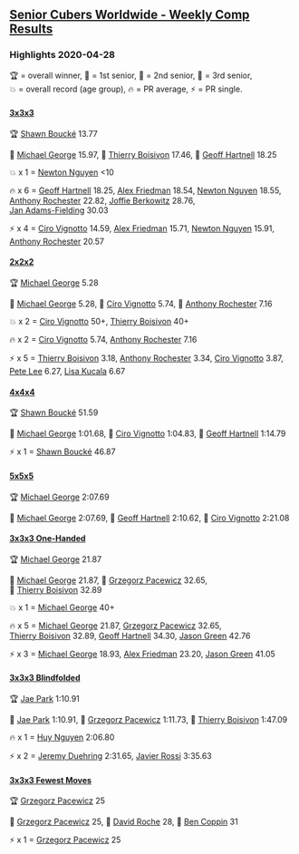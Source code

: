 <style>table {white-space: nowrap;}</style>

## [Senior Cubers Worldwide - Weekly Comp Results](/scw-comp/results/)
### Highlights 2020-04-28

<span style="white-space: nowrap;">🏆 = overall winner</span>, <span style="white-space: nowrap;">🥇 = 1st senior</span>, <span style="white-space: nowrap;">🥈 = 2nd senior</span>, <span style="white-space: nowrap;">🥉 = 3rd senior</span>, <span style="white-space: nowrap;">💥 = overall record (age group)</span>, <span style="white-space: nowrap;">🔥 = PR average</span>, <span style="white-space: nowrap;">⚡ = PR single</span>.

#### [3x3x3](333.md)

<span style="white-space: nowrap;">🏆 [Shawn Boucké](../../persons/shawn_boucke/333.md) 13.77</span>

<span style="white-space: nowrap;">🥇 [Michael George](../../persons/michael_george/333.md) 15.97</span>, <span style="white-space: nowrap;">🥈 [Thierry Boisivon](../../persons/thierry_boisivon/333.md) 17.46</span>, <span style="white-space: nowrap;">🥉 [Geoff Hartnell](../../persons/geoff_hartnell/333.md) 18.25</span>

💥 x 1 = <span style="white-space: nowrap;">[Newton Nguyen](../../persons/newton_nguyen/333.md) <10</span>

🔥 x 6 = <span style="white-space: nowrap;">[Geoff Hartnell](../../persons/geoff_hartnell/333.md) 18.25</span>, <span style="white-space: nowrap;">[Alex Friedman](../../persons/alex_friedman/333.md) 18.54</span>, <span style="white-space: nowrap;">[Newton Nguyen](../../persons/newton_nguyen/333.md) 18.55</span>, <span style="white-space: nowrap;">[Anthony Rochester](../../persons/anthony_rochester/333.md) 22.82</span>, <span style="white-space: nowrap;">[Joffie Berkowitz](../../persons/joffie_berkowitz/333.md) 28.76</span>, <span style="white-space: nowrap;">[Jan Adams-Fielding](../../persons/jan_adams_fielding/333.md) 30.03</span>

⚡ x 4 = <span style="white-space: nowrap;">[Ciro Vignotto](../../persons/ciro_vignotto/333.md) 14.59</span>, <span style="white-space: nowrap;">[Alex Friedman](../../persons/alex_friedman/333.md) 15.71</span>, <span style="white-space: nowrap;">[Newton Nguyen](../../persons/newton_nguyen/333.md) 15.91</span>, <span style="white-space: nowrap;">[Anthony Rochester](../../persons/anthony_rochester/333.md) 20.57</span>

#### [2x2x2](222.md)

<span style="white-space: nowrap;">🏆 [Michael George](../../persons/michael_george/222.md) 5.28</span>

<span style="white-space: nowrap;">🥇 [Michael George](../../persons/michael_george/222.md) 5.28</span>, <span style="white-space: nowrap;">🥈 [Ciro Vignotto](../../persons/ciro_vignotto/222.md) 5.74</span>, <span style="white-space: nowrap;">🥉 [Anthony Rochester](../../persons/anthony_rochester/222.md) 7.16</span>

💥 x 2 = <span style="white-space: nowrap;">[Ciro Vignotto](../../persons/ciro_vignotto/222.md) 50+</span>, <span style="white-space: nowrap;">[Thierry Boisivon](../../persons/thierry_boisivon/222.md) 40+</span>

🔥 x 2 = <span style="white-space: nowrap;">[Ciro Vignotto](../../persons/ciro_vignotto/222.md) 5.74</span>, <span style="white-space: nowrap;">[Anthony Rochester](../../persons/anthony_rochester/222.md) 7.16</span>

⚡ x 5 = <span style="white-space: nowrap;">[Thierry Boisivon](../../persons/thierry_boisivon/222.md) 3.18</span>, <span style="white-space: nowrap;">[Anthony Rochester](../../persons/anthony_rochester/222.md) 3.34</span>, <span style="white-space: nowrap;">[Ciro Vignotto](../../persons/ciro_vignotto/222.md) 3.87</span>, <span style="white-space: nowrap;">[Pete Lee](../../persons/pete_lee/222.md) 6.27</span>, <span style="white-space: nowrap;">[Lisa Kucala](../../persons/lisa_kucala/222.md) 6.67</span>

#### [4x4x4](444.md)

<span style="white-space: nowrap;">🏆 [Shawn Boucké](../../persons/shawn_boucke/444.md) 51.59</span>

<span style="white-space: nowrap;">🥇 [Michael George](../../persons/michael_george/444.md) 1:01.68</span>, <span style="white-space: nowrap;">🥈 [Ciro Vignotto](../../persons/ciro_vignotto/444.md) 1:04.83</span>, <span style="white-space: nowrap;">🥉 [Geoff Hartnell](../../persons/geoff_hartnell/444.md) 1:14.79</span>

⚡ x 1 = <span style="white-space: nowrap;">[Shawn Boucké](../../persons/shawn_boucke/444.md) 46.87</span>

#### [5x5x5](555.md)

<span style="white-space: nowrap;">🏆 [Michael George](../../persons/michael_george/555.md) 2:07.69</span>

<span style="white-space: nowrap;">🥇 [Michael George](../../persons/michael_george/555.md) 2:07.69</span>, <span style="white-space: nowrap;">🥈 [Geoff Hartnell](../../persons/geoff_hartnell/555.md) 2:10.62</span>, <span style="white-space: nowrap;">🥉 [Ciro Vignotto](../../persons/ciro_vignotto/555.md) 2:21.08</span>

#### [3x3x3 One-Handed](333oh.md)

<span style="white-space: nowrap;">🏆 [Michael George](../../persons/michael_george/333oh.md) 21.87</span>

<span style="white-space: nowrap;">🥇 [Michael George](../../persons/michael_george/333oh.md) 21.87</span>, <span style="white-space: nowrap;">🥈 [Grzegorz Pacewicz](../../persons/grzegorz_pacewicz/333oh.md) 32.65</span>, <span style="white-space: nowrap;">🥉 [Thierry Boisivon](../../persons/thierry_boisivon/333oh.md) 32.89</span>

💥 x 1 = <span style="white-space: nowrap;">[Michael George](../../persons/michael_george/333oh.md) 40+</span>

🔥 x 5 = <span style="white-space: nowrap;">[Michael George](../../persons/michael_george/333oh.md) 21.87</span>, <span style="white-space: nowrap;">[Grzegorz Pacewicz](../../persons/grzegorz_pacewicz/333oh.md) 32.65</span>, <span style="white-space: nowrap;">[Thierry Boisivon](../../persons/thierry_boisivon/333oh.md) 32.89</span>, <span style="white-space: nowrap;">[Geoff Hartnell](../../persons/geoff_hartnell/333oh.md) 34.30</span>, <span style="white-space: nowrap;">[Jason Green](../../persons/jason_green/333oh.md) 42.76</span>

⚡ x 3 = <span style="white-space: nowrap;">[Michael George](../../persons/michael_george/333oh.md) 18.93</span>, <span style="white-space: nowrap;">[Alex Friedman](../../persons/alex_friedman/333oh.md) 23.20</span>, <span style="white-space: nowrap;">[Jason Green](../../persons/jason_green/333oh.md) 41.05</span>

#### [3x3x3 Blindfolded](333bf.md)

<span style="white-space: nowrap;">🏆 [Jae Park](../../persons/jae_park/333bf.md) 1:10.91</span>

<span style="white-space: nowrap;">🥇 [Jae Park](../../persons/jae_park/333bf.md) 1:10.91</span>, <span style="white-space: nowrap;">🥈 [Grzegorz Pacewicz](../../persons/grzegorz_pacewicz/333bf.md) 1:11.73</span>, <span style="white-space: nowrap;">🥉 [Thierry Boisivon](../../persons/thierry_boisivon/333bf.md) 1:47.09</span>

🔥 x 1 = <span style="white-space: nowrap;">[Huy Nguyen](../../persons/huy_nguyen/333bf.md) 2:06.80</span>

⚡ x 2 = <span style="white-space: nowrap;">[Jeremy Duehring](../../persons/jeremy_duehring/333bf.md) 2:31.65</span>, <span style="white-space: nowrap;">[Javier Rossi](../../persons/javier_rossi/333bf.md) 3:35.63</span>

#### [3x3x3 Fewest Moves](333fm.md)

<span style="white-space: nowrap;">🏆 [Grzegorz Pacewicz](../../persons/grzegorz_pacewicz/333fm.md) 25</span>

<span style="white-space: nowrap;">🥇 [Grzegorz Pacewicz](../../persons/grzegorz_pacewicz/333fm.md) 25</span>, <span style="white-space: nowrap;">🥈 [David Roche](../../persons/david_roche/333fm.md) 28</span>, <span style="white-space: nowrap;">🥉 [Ben Coppin](../../persons/ben_coppin/333fm.md) 31</span>

⚡ x 1 = <span style="white-space: nowrap;">[Grzegorz Pacewicz](../../persons/grzegorz_pacewicz/333fm.md) 25</span>


<!-- Global site tag (gtag.js) - Google Analytics -->
<script async src="https://www.googletagmanager.com/gtag/js?id=UA-86348435-3"></script>
<script>window.dataLayer = window.dataLayer || []; function gtag() {dataLayer.push(arguments);} gtag('js', new Date()); gtag('config', 'UA-86348435-3');</script>
